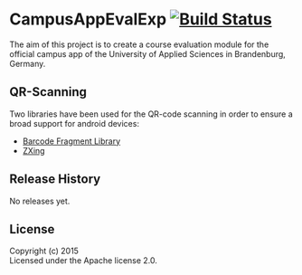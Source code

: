 # CampusAppEvalExp [![Build Status](https://magnum.travis-ci.com/M-a-x-G/CampusAppEvalExpAndroid.svg?token=6sdNxURnkfrdmbgqRzq3&branch=develop)](https://magnum.travis-ci.com/M-a-x-G/CampusAppEvalExpAndroid)

The aim of this project is to create a course evaluation module for the official campus app 
of the University of Applied Sciences in Brandenburg, Germany.

## QR-Scanning
Two libraries have been used for the QR-code scanning in order to ensure a broad support for android devices:
* [Barcode Fragment Library](https://github.com/vanruesc/BarcodeFragmentLibrary)
* [ZXing](https://github.com/zxing/zxing)

## Release History
No releases yet.

## License
Copyright (c) 2015  
Licensed under the Apache license 2.0.
